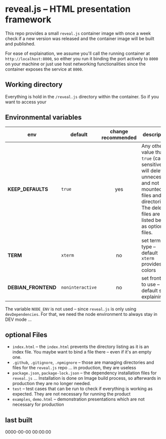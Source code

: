 # reveal.js – HTML presentation framework

This repo provides a small `reveal.js` container image with once a week check if a new version was released and the container image will be built and published.

For ease of explaination, we assume you'll call the running container at `http://localhost:8000`, so either you run it binding the port actively to `8000` on your machine or just use host networking functionalities since the container exposes the service at `8000`.

## Working directory

Everything is hold in the `/reveal.js` directory within the container. So if you want to access your

## Environmental variables

| env                   | default               | change recommended | description |
| --------------------- | --------------------- |:------------------:| ----------- |
| **KEEP\_DEFAULTS**    | `true`                | yes                | Any other value than `true` (case sensitive) will delete unnecessary and not mounted files and directories. The deleted files are listed below as optional files. |
| **TERM**              | `xterm`               | no                 | set terminal type – default `xterm` provides 16 colors |
| **DEBIAN\_FRONTEND**  | `noninteractive`      | no                 | set frontent to use – default self-explaining |


The variable `NODE_ENV` is not used – since `reveal.js` is only using `devDependencies`. For that, we need the node environment to always stay in DEV mode ...

## optional Files

* `index.html` – the `index.html` prevents the directory listing as it is an index file. You maybe want to bind a file there – even if it's an empty one.
* `.github`, `.gitignore`, `.npmignore` – those are managing directories and files for the `reveal.js` repo ... in production, they are useless
* `package.json`, `package-lock.json` – the dependency installation files for `reveal.js` ... Installation is done on Image build process, so afterwards in production they are no longer needed.
* `test` – test cases that can be run to check if everything is working as expected. They are not necessary for running the product
* `examples`, `demo.html` – demonstration presentations which are not necessary for production

## last built

0000-00-00 00:00:00
